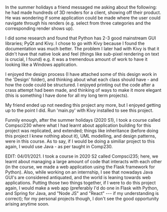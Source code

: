 In the summer holidays a friend messaged me asking about the following: he had made hundreds of 3D renders for a client, showing off their product. He was wondering if some application could be made where the user could navigate through his renders (e.g. select from three categories and the corresponding render shows up).

I did some research and found that Python has 2-3 good mainstream GUI libraries; PyQt and Kivy. I chose to go with Kivy because I found the documentation was much better. The problem I later had with Kivy is that it didn't have that native look and feel (things like sub-pixel rendering on text is crucial, I found) e.g. it was a tremendous amount of work to have it looking like a Windows application. 

I enjoyed the design process (I have attached some of this design work in the 'Design' folder), and thinking about what each class should have - and how the code could be structured. I enjoyed printing out the code after a crass attempt had been made, and thinking of ways to make it more elegant (this is something I have done for all my long term projects). 

My friend ended up not needing this project any more, but I enjoyed getting up to the point I did. Run 'main.py' with Kivy installed to see this project.

Funnily enough, after the summer holidays (2020 S1), I took a course called Compsci230 where what I had learnt about application building for this project was replicated, and extended; things like inheritance (before doing this project I knew nothing about it), UML modelling, and design patterns, were in this course. As to say, if I would be doing a similiar project to this again, I would use Java - as per taught in Comp230.

EDIT: 04/01/2021. I took a course in 2020 S2 called Compsci235; here, we learnt about managing a large amount of code that interacts with each other (in the course, we made a web application using the Flask framework for Python). Also, while working on an internship, I see that nowadays Java GUI's are considered antiquated, and the world is leaning towards web applications. Putting those two things together, if I were to do this project again, I would make a web app (preferably I'd do one in Flask with Python, and Spring for Java, and "Node JS" and "React" --- if my understanding is correct); for my personal projects though, I don't see the good opportunity arising anytime soon.
